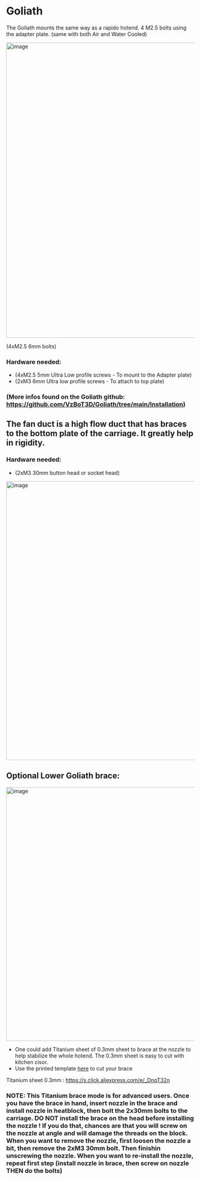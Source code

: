 # Goliath
The Goliath mounts the same way as a rapido hotend. 4 M2.5 bolts using the adapter plate. (same with both Air and Water Cooled)

<img width="787" alt="image" src="https://user-images.githubusercontent.com/37383368/216786318-39ce26d4-aecc-4c38-9a4d-64d1e128ad93.png">

(4xM2.5 6mm bolts)

### Hardware needed:
- (4xM2.5 5mm Ultra Low profile screws - To mount to the Adapter plate)	
- (2xM3 6mm Ultra low profile screws - To attach to top plate)

### (More infos found on the Goliath github: https://github.com/VzBoT3D/Goliath/tree/main/Installation)

## The fan duct is a high flow duct that has braces to the bottom plate of the carriage. It greatly help in rigidity. 

### Hardware needed:
- (2xM3 30mm button head or socket head)
<img width="743" alt="image" src="https://user-images.githubusercontent.com/37383368/216786212-b36f1989-551d-441b-8cee-4b127b3a4d9b.png">



## Optional Lower Goliath brace:
<img width="676" alt="image" src="https://user-images.githubusercontent.com/37383368/216786269-136a197a-645b-440c-9d85-f29d2c38d94c.png">



- One could add Titanium sheet of 0.3mm sheet to brace at the nozzle to help stabilize the whole hotend. The 0.3mm sheet is easy to cut with kitchen cisor.
- Use the printed template [here](https://github.com/VzBoT3D/Vz-Printhead/blob/main/STLs/Goliath%20lower%20Titanium%20brace%20template.stl) to cut your brace 

Titanium sheet 0.3mm : https://s.click.aliexpress.com/e/_DnqT32n

### NOTE: This Titanium brace mode is for advanced users.  Once you have the brace in hand, insert nozzle in the brace and install nozzle in heatblock, then bolt the 2x30mm bolts to the carriage. DO NOT install the brace on the head before installing the nozzle ! If you do that, chances are that you will screw on the nozzle at angle and will damage the threads on the block.  When you want to remove the nozzle, first loosen the nozzle a bit, then remove the 2xM3 30mm bolt. Then finishin unscrewing the nozzle. When you want to re-install the nozzle, repeat first step (install nozzle in brace, then screw on nozzle THEN do the bolts)
